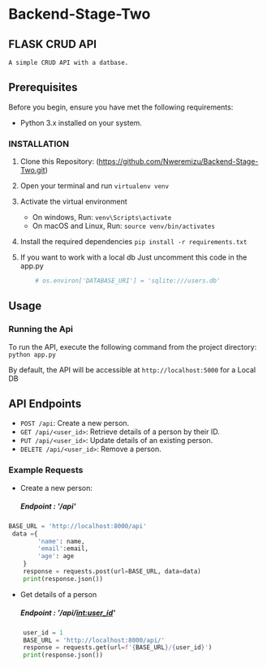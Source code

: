 # Backend-Stage-Two

## FLASK CRUD API

    A simple CRUD API with a datbase.

## Prerequisites

Before you begin, ensure you have met the following requirements:

- Python 3.x installed on your system.


### INSTALLATION
1. Clone this Repository:
    (https://github.com/Nweremizu/Backend-Stage-Two.git)
2. Open your terminal and run
    ```virtualenv venv```
3. Activate the virtual environment
    * On windows, Run:
        ```venv\Scripts\activate```
    * On macOS and Linux, Run:
        ```source venv/bin/activates```
4. Install the required dependencies
    ```pip install -r requirements.txt```

5. If you want to work with a local db Just uncomment this code in the app.py
    ```python
        # os.environ['DATABASE_URI'] = 'sqlite:///users.db'
    ```

## Usage
### Running the Api

To run the API, execute the following command from the project directory:
    ```python app.py```

By default, the API will be accessible at `http://localhost:5000` for a Local DB


## API Endpoints
- `POST /api`: Create a new person.
- `GET /api/<user_id>`: Retrieve details of a person by their ID.
- `PUT /api/<user_id>`: Update details of an existing person.
- `DELETE /api/<user_id>`: Remove a person.

### Example Requests
* Create a new person:
    ##### Endpoint : '/api'
```python
BASE_URL = 'http://localhost:8000/api'
 data ={
        'name': name,
        'email':email,
        'age': age
    }
    response = requests.post(url=BASE_URL, data=data)
    print(response.json())
```

* Get details of a person
    ##### Endpoint : '/api/<int:user_id>'
```python
    user_id = 1
    BASE_URL = 'http://localhost:8000/api/'
    response = requests.get(url=f'{BASE_URL}/{user_id}')
    print(response.json())
```